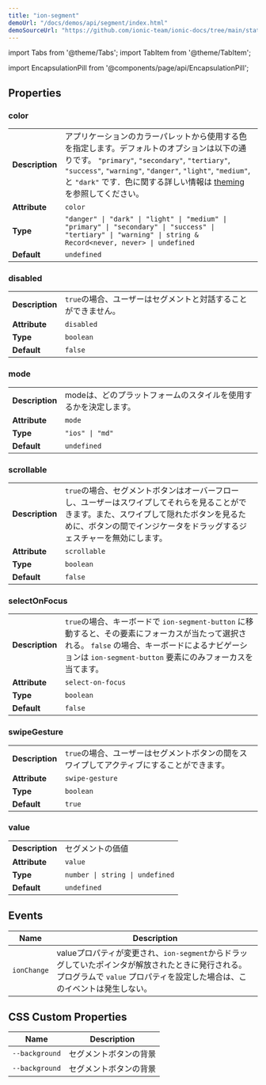 ```yaml
---
title: "ion-segment"
demoUrl: "/docs/demos/api/segment/index.html"
demoSourceUrl: "https://github.com/ionic-team/ionic-docs/tree/main/static/demos/api/segment/index.html"
---
```

import Tabs from '@theme/Tabs';
import TabItem from '@theme/TabItem';

<head>
  <title>ion-segment: API Documentation for Segmented Controls</title>
  <meta name="description" content="ion-segments display a group of related buttons—sometimes known as segmented controls. View our Segment API Documentation to learn more about usage." />
</head>

import EncapsulationPill from '@components/page/api/EncapsulationPill';

<EncapsulationPill type="shadow" />


  
## Properties


### color

| | |
| --- | --- |
| **Description** | アプリケーションのカラーパレットから使用する色を指定します。デフォルトのオプションは以下の通りです。 `"primary"`, `"secondary"`, `"tertiary"`, `"success"`, `"warning"`, `"danger"`, `"light"`, `"medium"`, と `"dark"` です．色に関する詳しい情報は [theming](/docs/theming/basics) を参照してください。 |
| **Attribute** | `color` |
| **Type** | `"danger" \| "dark" \| "light" \| "medium" \| "primary" \| "secondary" \| "success" \| "tertiary" \| "warning" \| string & Record<never, never> \| undefined` |
| **Default** | `undefined` |



### disabled

| | |
| --- | --- |
| **Description** | `true`の場合、ユーザーはセグメントと対話することができません。 |
| **Attribute** | `disabled` |
| **Type** | `boolean` |
| **Default** | `false` |



### mode

| | |
| --- | --- |
| **Description** | modeは、どのプラットフォームのスタイルを使用するかを決定します。 |
| **Attribute** | `mode` |
| **Type** | `"ios" \| "md"` |
| **Default** | `undefined` |



### scrollable

| | |
| --- | --- |
| **Description** | `true`の場合、セグメントボタンはオーバーフローし、ユーザーはスワイプしてそれらを見ることができます。また、スワイプして隠れたボタンを見るために、ボタンの間でインジケータをドラッグするジェスチャーを無効にします。 |
| **Attribute** | `scrollable` |
| **Type** | `boolean` |
| **Default** | `false` |



### selectOnFocus

| | |
| --- | --- |
| **Description** | `true`の場合、キーボードで `ion-segment-button` に移動すると、その要素にフォーカスが当たって選択される。 `false` の場合、キーボードによるナビゲーションは `ion-segment-button` 要素にのみフォーカスを当てます。 |
| **Attribute** | `select-on-focus` |
| **Type** | `boolean` |
| **Default** | `false` |



### swipeGesture

| | |
| --- | --- |
| **Description** | `true`の場合、ユーザーはセグメントボタンの間をスワイプしてアクティブにすることができます。 |
| **Attribute** | `swipe-gesture` |
| **Type** | `boolean` |
| **Default** | `true` |



### value

| | |
| --- | --- |
| **Description** | セグメントの価値 |
| **Attribute** | `value` |
| **Type** | `number \| string \| undefined` |
| **Default** | `undefined` |



## Events

| Name | Description |
| --- | --- |
| `ionChange` | valueプロパティが変更され、`ion-segment`からドラッグしていたポインタが解放されたときに発行される。  プログラムで `value` プロパティを設定した場合は、このイベントは発生しない。 |


## CSS Custom Properties

| Name | Description |
| --- | --- |
| `--background` | セグメントボタンの背景 |
| `--background` | セグメントボタンの背景 |

